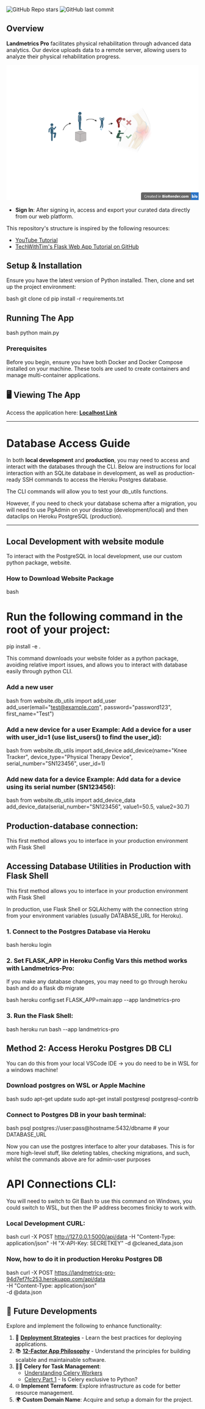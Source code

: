 
![GitHub Repo stars](https://img.shields.io/github/stars/zbates1/Landmetrics-Pro?style=social) ![GitHub last commit](https://img.shields.io/github/last-commit/zbates1/Landmetrics-Pro)

## Overview
**Landmetrics Pro** facilitates physical rehabilitation through advanced data analytics. Our device uploads data to a remote server, allowing users to analyze their physical rehabilitation progress.

![Image Alt text](./website/static/images/example_usage_stock_3.png)


- **Sign In**: After signing in, access and export your curated data directly from our web platform.

This repository's structure is inspired by the following resources:
- [YouTube Tutorial](https://www.youtube.com/watch?v=dam0GPOAvVI&list=LL&index=27)
- [TechWithTim's Flask Web App Tutorial on GitHub](https://github.com/techwithtim/Flask-Web-App-Tutorial)

## Setup & Installation

Ensure you have the latest version of Python installed. Then, clone and set up the project environment:

bash
git clone <repo-url>
cd <repo-directory>
pip install -r requirements.txt


## Running The App

bash
python main.py


### Prerequisites

Before you begin, ensure you have both Docker and Docker Compose installed on your machine. These tools are used to create containers and manage multi-container applications.

## 🖥 Viewing The App

Access the application here: [**Localhost Link**](http://127.0.0.1:5000)

---

# Database Access Guide

In both **local development** and **production**, you may need to access and interact with the databases through the CLI. Below are instructions for local interaction with an SQLite database in development, as well as production-ready SSH commands to access the Heroku Postgres database.

The CLI commands will allow you to test your db_utils functions. 

However, if you need to check your database schema after a migration, you will need to use PgAdmin on your desktop (development/local) and then dataclips on Heroku PostgreSQL (production).

---

## Local Development with website module

To interact with the PostgreSQL in local development, use our custom python package, website.

### **How to Download Website Package**
bash
# Run the following command in the root of your project:
pip install -e .


This command downloads your website folder as a python package, avoiding relative import issues, and allows you to interact with database easily through python CLI.
 

### Add a new user
bash
from website.db_utils import add_user
add_user(email="test@example.com", password="password123", first_name="Test")

### Add a new device for a user Example: Add a device for a user with user_id=1 (use list_users() to find the user_id):
bash
from website.db_utils import add_device
add_device(name="Knee Tracker", device_type="Physical Therapy Device", serial_number="SN123456", user_id=1)

### Add new data for a device Example: Add data for a device using its serial number (SN123456):
bash
from website.db_utils import add_device_data
add_device_data(serial_number="SN123456", value1=50.5, value2=30.7)


## Production-database connection:

This first method allows you to interface in your production environment with Flask Shell

## Accessing Database Utilities in Production with Flask Shell

This first method allows you to interface in your production environment with Flask Shell

In production, use Flask Shell or SQLAlchemy with the connection string from your environment variables (usually DATABASE_URL for Heroku).

### 1. **Connect to the Postgres Database via Heroku**
bash
heroku login


### 2. Set FLASK_APP in Heroku Config Vars **this method works with Landmetrics-Pro**:

If you make any database changes, you may need to go through heroku bash and do a flask db migrate

bash
heroku config:set FLASK_APP=main:app --app landmetrics-pro

### 3. Run the Flask Shell:
bash
heroku run bash --app landmetrics-pro


## Method 2: Access Heroku Postgres DB CLI
You can do this from your local VSCode IDE -> you do need to be in WSL for a windows machine!

### Download postgres on WSL or Apple Machine
bash
sudo apt-get update
sudo apt-get install postgresql postgresql-contrib

### Connect to Postgres DB in your bash terminal:
bash
psql postgres://user:pass@hostname:5432/dbname # your DATABASE_URL

Now you can use the postgres interface to alter your databases. This is for more high-level stuff, like deleting tables, checking migrations, and such, whilst the commands above are for admin-user purposes


# API Connections CLI:
You will need to switch to Git Bash to use this command on Windows, you could switch to WSL, but then the IP address becomes finicky to work with. 

### Local Development CURL:
bash
curl -X POST http://127.0.0.1:5000/api/data -H "Content-Type: application/json" -H "X-API-Key: SECRETKEY" -d @cleaned_data.json

### Now, how to do it in production Heroku Postgres DB
bash
curl -X POST https://landmetrics-pro-94d7ef7fc253.herokuapp.com/api/data \
     -H "Content-Type: application/json" \
     -d @data.json


## 🌟 Future Developments

Explore and implement the following to enhance functionality:

1. 🚀 [**Deployment Strategies**](https://medium.com/@niketl16/best-deployment-strategies-for-application-f4600ed4dd2) - Learn the best practices for deploying applications.
2. 📚 [**12-Factor App Philosophy**](https://12factor.net/) - Understand the principles for building scalable and maintainable software.
3. 🧑‍💻 **Celery for Task Management**:
   - [Understanding Celery Workers](https://ankurdhuriya.medium.com/understanding-celery-workers-concurrency-prefetching-and-heartbeats-85707f28c506)
   - [Celery Part 1](https://medium.com/scalereal/understanding-celery-part-1-why-use-celery-and-what-is-celery-b96bf958cd80) - Is Celery exclusive to Python?
4. 🌐 **Implement Terraform**: Explore infrastructure as code for better resource management.
5. 🌍 **Custom Domain Name**: Acquire and setup a domain for the project.

